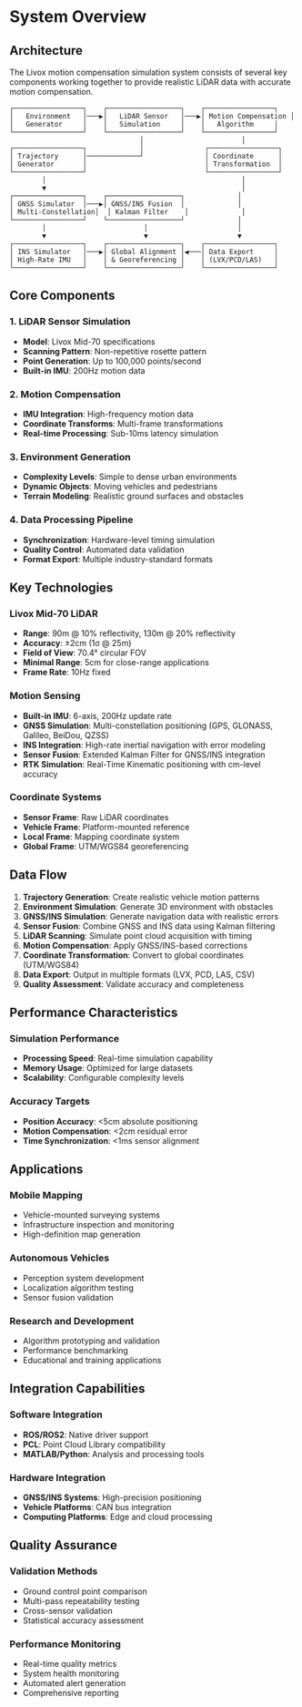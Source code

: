 # System Overview

## Architecture

The Livox motion compensation simulation system consists of several key components working together to provide realistic LiDAR data with accurate motion compensation.

```
┌─────────────────┐    ┌──────────────────┐    ┌─────────────────┐
│   Environment   │───▶│   LiDAR Sensor   │───▶│ Motion Compensation │
│   Generator     │    │   Simulation     │    │   Algorithm     │
└─────────────────┘    └──────────────────┘    └─────────────────┘
                                │                        │
┌─────────────────┐             │               ┌─────────────────┐
│ Trajectory      │─────────────┘               │ Coordinate      │
│ Generator       │                             │ Transformation  │
└─────────────────┘                             └─────────────────┘
        │                                                │
        ▼                                                │
┌─────────────────┐    ┌──────────────────┐             │
│ GNSS Simulator  │───▶│ GNSS/INS Fusion  │             │
│ Multi-Constellation│  │ Kalman Filter    │             │
└─────────────────┘    └──────────────────┘             │
        │                        │                      │
        ▼                        ▼                      ▼
┌─────────────────┐    ┌──────────────────┐    ┌─────────────────┐
│ INS Simulator   │───▶│ Global Alignment │◀───│ Data Export     │
│ High-Rate IMU   │    │ & Georeferencing │    │ (LVX/PCD/LAS)   │
└─────────────────┘    └──────────────────┘    └─────────────────┘
```

## Core Components

### 1. LiDAR Sensor Simulation
- **Model**: Livox Mid-70 specifications
- **Scanning Pattern**: Non-repetitive rosette pattern
- **Point Generation**: Up to 100,000 points/second
- **Built-in IMU**: 200Hz motion data

### 2. Motion Compensation
- **IMU Integration**: High-frequency motion data
- **Coordinate Transforms**: Multi-frame transformations
- **Real-time Processing**: Sub-10ms latency simulation

### 3. Environment Generation
- **Complexity Levels**: Simple to dense urban environments
- **Dynamic Objects**: Moving vehicles and pedestrians
- **Terrain Modeling**: Realistic ground surfaces and obstacles

### 4. Data Processing Pipeline
- **Synchronization**: Hardware-level timing simulation
- **Quality Control**: Automated data validation
- **Format Export**: Multiple industry-standard formats

## Key Technologies

### Livox Mid-70 LiDAR
- **Range**: 90m @ 10% reflectivity, 130m @ 20% reflectivity
- **Accuracy**: ±2cm (1σ @ 25m)
- **Field of View**: 70.4° circular FOV
- **Minimal Range**: 5cm for close-range applications
- **Frame Rate**: 10Hz fixed

### Motion Sensing
- **Built-in IMU**: 6-axis, 200Hz update rate
- **GNSS Simulation**: Multi-constellation positioning (GPS, GLONASS, Galileo, BeiDou, QZSS)
- **INS Integration**: High-rate inertial navigation with error modeling
- **Sensor Fusion**: Extended Kalman Filter for GNSS/INS integration
- **RTK Simulation**: Real-Time Kinematic positioning with cm-level accuracy

### Coordinate Systems
- **Sensor Frame**: Raw LiDAR coordinates
- **Vehicle Frame**: Platform-mounted reference
- **Local Frame**: Mapping coordinate system
- **Global Frame**: UTM/WGS84 georeferencing

## Data Flow

1. **Trajectory Generation**: Create realistic vehicle motion patterns
2. **Environment Simulation**: Generate 3D environment with obstacles
3. **GNSS/INS Simulation**: Generate navigation data with realistic errors
4. **Sensor Fusion**: Combine GNSS and INS data using Kalman filtering
5. **LiDAR Scanning**: Simulate point cloud acquisition with timing
6. **Motion Compensation**: Apply GNSS/INS-based corrections
7. **Coordinate Transformation**: Convert to global coordinates (UTM/WGS84)
8. **Data Export**: Output in multiple formats (LVX, PCD, LAS, CSV)
7. **Quality Assessment**: Validate accuracy and completeness

## Performance Characteristics

### Simulation Performance
- **Processing Speed**: Real-time simulation capability
- **Memory Usage**: Optimized for large datasets
- **Scalability**: Configurable complexity levels

### Accuracy Targets
- **Position Accuracy**: <5cm absolute positioning
- **Motion Compensation**: <2cm residual error
- **Time Synchronization**: <1ms sensor alignment

## Applications

### Mobile Mapping
- Vehicle-mounted surveying systems
- Infrastructure inspection and monitoring
- High-definition map generation

### Autonomous Vehicles
- Perception system development
- Localization algorithm testing
- Sensor fusion validation

### Research and Development
- Algorithm prototyping and validation
- Performance benchmarking
- Educational and training applications

## Integration Capabilities

### Software Integration
- **ROS/ROS2**: Native driver support
- **PCL**: Point Cloud Library compatibility
- **MATLAB/Python**: Analysis and processing tools

### Hardware Integration
- **GNSS/INS Systems**: High-precision positioning
- **Vehicle Platforms**: CAN bus integration
- **Computing Platforms**: Edge and cloud processing

## Quality Assurance

### Validation Methods
- Ground control point comparison
- Multi-pass repeatability testing
- Cross-sensor validation
- Statistical accuracy assessment

### Performance Monitoring
- Real-time quality metrics
- System health monitoring
- Automated alert generation
- Comprehensive reporting